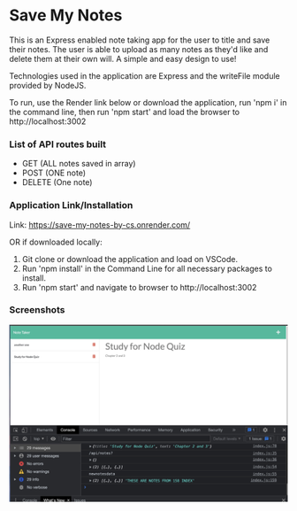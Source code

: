 # Save My Notes

This is an Express enabled note taking app for the user to title and save their notes. The user is able to upload as many notes as they'd like and delete them at their own will. A simple and easy design to use!

Technologies used in the application are Express and the writeFile module provided by NodeJS.

To run, use the Render link below or download the application, run 'npm i' in the command line, then run 'npm start' and load the browser to http://localhost:3002

### List of API routes built

- GET (ALL notes saved in array)
- POST (ONE note)
- DELETE (One note)

### Application Link/Installation

Link: https://save-my-notes-by-cs.onrender.com/

OR if downloaded locally:

1. Git clone or download the application and load on VSCode.
2. Run 'npm install' in the Command Line for all necessary packages to install.
3. Run 'npm start' and navigate to browser to http://localhost:3002


### Screenshots
![Screenshot 3](screenshots/screenshot3.jpeg)

